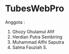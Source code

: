 # TubesWebPro
Anggota : 
  1. Ghozy Ghulamul Afif
  2. Herdian Putra Sembiring
  3. Muhammad Alfhi Saputra
  4. Salma Fauziah S.
